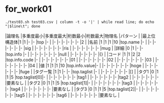 # for_work01
```
./test03.sh test03.csv | column -t -o '|' | while read line; do echo "|$line\t"; done
```

|論理名      |多重度最小|多重度最大|桁数最小|桁数最大|物理名        |パターン	|
|最上位構造体|1         |1         |-       |-       |top           |-	|
|-           |-         |-         |-       |-       |-             |2	|
|名前        |1         |1         |1       |10      |top.name      |-	|
|-           |-         |-         |-       |-       |-             |sig	|
|-           |-         |-         |-       |-       |-             |ris	|
|-           |-         |-         |-       |-       |-             |mug	|
|詳細        |0         |1         |-       |-       |top.info      |-	|
|-           |-         |-         |-       |-       |-             |null	|
|-           |-         |-         |-       |-       |-             |{}	|
|コード      |1         |1         |2       |2       |top.info.code |-	|
|-           |-         |-         |-       |-       |-             |01	|
|-           |-         |-         |-       |-       |-             |02	|
|-           |-         |-         |-       |-       |-             |03	|
|-           |-         |-         |-       |-       |-             |04	|
|値          |1         |1         |1       |10      |top.info.value|-	|
|-           |-         |-         |-       |-       |-             |hoge	|
|-           |-         |-         |-       |-       |-             |fuge	|
|タグ一覧    |1         |1         |-       |-       |top.taglist   |-	|
|-           |-         |-         |-       |-       |-             |[]	|
|タグ1       |0         |1         |1       |5       |top.taglist[0]|-	|
|-           |-         |-         |-       |-       |-             |tag1	|
|-           |-         |-         |-       |-       |-             |tag2	|
|-           |-         |-         |-       |-       |-             |要素なし	|
|タグ2       |0         |1         |1       |5       |top.taglist[1]|-	|
|-           |-         |-         |-       |-       |-             |tag3	|
|-           |-         |-         |-       |-       |-             |tag4	|
|-           |-         |-         |-       |-       |-             |要素なし	|
|タグ3       |0         |1         |1       |5       |top.taglist[2]|-	|
|-           |-         |-         |-       |-       |-             |tag5	|
|-           |-         |-         |-       |-       |-             |tag6	|
|-           |-         |-         |-       |-       |-             |要素なし	|
